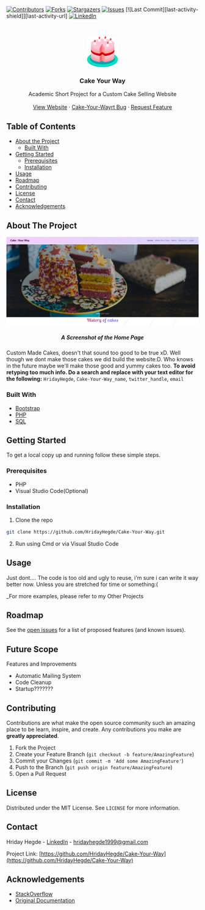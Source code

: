 
<!-- PROJECT SHIELDS -->

[![Contributors][contributors-shield]][contributors-url]
[![Forks][forks-shield]][forks-url]
[![Stargazers][stars-shield]][stars-url]
[![Issues][issues-shield]][issues-url]
[![Last Commit][last-activity-shield]][last-activity-url] 
[![LinkedIn][linkedin-shield]][linkedin-url]



<!-- PROJECT LOGO -->
<br />
<p align="center">
  <a href="https://github.com/HridayHegde/Cake-Your-Way">
    <img src="ReadmeAssets/logo.svg" alt="Logo" width="80" height="80">
  </a>

  <h3 align="center">Cake Your Way</h3>

  <p align="center">
    Academic Short Project for a Custom Cake Selling Website
    <!-- <br />
    <a href="https://github.com/HridayHegde/Cake-Your-Way"><strong>Explore the docs »</strong></a> -->
    <br />
    <br />
    <a href="https://github.com/HridayHegde/Cake-Your-Way">View Website</a>
    ·
    <a href="https://github.com/HridayHegde/Cake-Your-Way/issues">Cake-Your-Wayrt Bug</a>
    ·
    <a href="https://github.com/HridayHegde/Cake-Your-Way/issues">Request Feature</a>
  </p>
</p>



<!-- TABLE OF CONTENTS -->
## Table of Contents

* [About the Project](#about-the-project)
  * [Built With](#built-with)
* [Getting Started](#getting-started)
  * [Prerequisites](#prerequisites)
  * [Installation](#installation)
* [Usage](#usage)
* [Roadmap](#roadmap)
* [Contributing](#contributing)
* [License](#license)
* [Contact](#contact)
* [Acknowledgements](#acknowledgements)



<!-- ABOUT THE PROJECT -->
## About The Project

[![Product Name Screen Shot][product-screenshot]](https://github.com/HridayHegde/Cake-Your-Way)
<h5 align="center">A Screenshot of the Home Page</h5>
  <p align="center">

Custom Made Cakes, doesn't that sound too good to be true xD. Well though we dont make those cakes we did build the website:D. Who knows in the future maybe we'll make those good and yummy cakes too.
**To avoid retyping too much info. Do a search and replace with your text editor for the following:**
`HridayHegde`, `Cake-Your-Way_name`, `twitter_handle`, `email`


### Built With

* [Bootstrap](https://getbootstrap.com/)
* [PHP](https://www.php.net/)
* [SQL](https://en.wikipedia.org/wiki/SQL)



<!-- GETTING STARTED -->
## Getting Started

To get a local copy up and running follow these simple steps.

### Prerequisites

* PHP
* Visual Studio Code(Optional)

### Installation

1. Clone the repo
```sh
git clone https://github.com/HridayHegde/Cake-Your-Way.git
```
2. Run using Cmd or via Visual Studio Code



<!-- USAGE EXAMPLES -->
## Usage

Just dont.... The code is too old and ugly to reuse, i'm sure i can write it way better now. Unless you are stretched for time or something:( 

_For more examples, please refer to my Other Projects



<!-- ROADMAP -->
## Roadmap

See the [open issues](https://github.com/HridayHegde/Cake-Your-Way/issues) for a list of proposed features (and known issues).


## Future Scope
Features and Improvements
* Automatic Mailing System
* Code Cleanup
* Startup???????

<!-- CONTRIBUTING -->
## Contributing

Contributions are what make the open source community such an amazing place to be learn, inspire, and create. Any contributions you make are **greatly appreciated**.

1. Fork the Project
2. Create your Feature Branch (`git checkout -b feature/AmazingFeature`)
3. Commit your Changes (`git commit -m 'Add some AmazingFeature'`)
4. Push to the Branch (`git push origin feature/AmazingFeature`)
5. Open a Pull Request



<!-- LICENSE -->
## License

Distributed under the MIT License. See `LICENSE` for more information.



<!-- CONTACT -->
## Contact

Hriday Hegde - [LinkedIn](https://www.linkedin.com/in/hridayhegde) - hridayhegde1999@gmail.com

Project Link: [https://github.com/HridayHegde/Cake-Your-Way](https://github.com/HridayHegde/Cake-Your-Way)



<!-- ACKNOWLEDGEMENTS -->
## Acknowledgements

* [StackOverflow](https://stackoverflow.com/) 
* [Original Documentation](https://www.php.net/manual/en/)





<!-- MARKDOWN LINKS & IMAGES -->

[contributors-shield]: https://img.shields.io/github/contributors/HridayHegde/Cake-Your-Way.svg?style=flat-square
[contributors-url]: https://github.com/HridayHegde/Cake-Your-Way/graphs/contributors
[forks-shield]: https://img.shields.io/github/forks/HridayHegde/Cake-Your-Way.svg?style=flat-square
[forks-url]: https://github.com/HridayHegde/Cake-Your-Way/network/members
[stars-shield]: https://img.shields.io/github/stars/HridayHegde/Cake-Your-Way.svg?style=flat-square
[stars-url]: https://github.com/HridayHegde/Cake-Your-Way/stargazers
[issues-shield]: https://img.shields.io/github/issues/HridayHegde/Cake-Your-Way.svg?style=flat-square
[issues-url]: https://github.com/HridayHegde/Cake-Your-Way/issues
[license-shield]: https://img.shields.io/github/license/HridayHegde/Cake-Your-Way.svg?style=flat-square
[license-url]: https://github.com/HridayHegde/Cake-Your-Way/blob/master/LICENSE.txt
[linkedin-shield]: https://img.shields.io/badge/-LinkedIn-black.svg?style=flat-square&logo=linkedin&colorB=555
[linkedin-url]: https://www.linkedin.com/in/hridayhegde
[product-screenshot]: ReadmeAssets/project_ss.jpg
